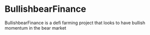 # BullishbearFinance
BullishbearFinance is a defi farming project that looks to have bullish momentum in the bear market
